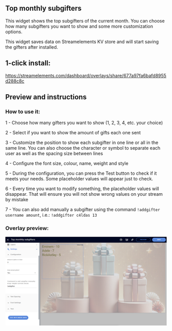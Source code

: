 <h2 id="widget-name" class="widget-name">Top monthly subgifters</h2>
<p id="description" class="description">This widget shows the top subgifters of the current month. You can choose how many subgifters you want to show and some more customization options.</p>
<p>This widget saves data on Streamelements KV store and will start saving the gifters after installed. </p>

<h2>1-click install:</h2>
<p><a href="https://streamelements.com/dashboard/overlays/share/677a97fa6bafd8955d288c8c">https://streamelements.com/dashboard/overlays/share/677a97fa6bafd8955d288c8c</a></p>
<h2>Preview and instructions</h2>
<h3>How to use it:</h3>
<p>1 - Choose how many gifters you want to show (1, 2, 3, 4, etc. your choice)</p>
<p>2 - Select if you want to show the amount of gifts each one sent</p>
<p>3 - Customize the position to show each subgifter in one line or all in the same line. You can also choose the character or symbol to separate each user as well as the spacing size between lines</p>
<p>4 - Configure the font size, colour, name, weight and style</p>
<p>5 - During the configuration, you can press the Test button to check if it meets your needs. Some placeholder values will appear just to check.</p>
<p>6 - Every time you want to modify something, the placeholder values will disappear. That will ensure you will not show wrong values on your stream by mistake</p>
<p>7 - You can also add manually a subgifter using the command <code>!addgifter username amount</code>, i.e.: <code>!addgifter c4ldas 13</code></p>
<h3>Overlay preview:</h3>
<p><img src="https://github.com/c4ldas/streamelements-widgets/blob/main/top-monthly-subgifters/widget.png" alt="Overlay Preview"></p>

